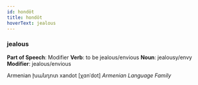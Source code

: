 ```yaml
---
id: hondöt
title: hondöt
hoverText: jealous
---
```


### jealous

**Part of Speech**: Modifier
**Verb**: to be jealous/envious
**Noun**: jealousy/envy
**Modifier**: jealous/envious

Armenian խանդոտ xandot [χɑnˈdot]
*Armenian Language Family*